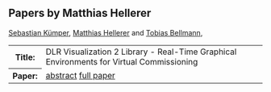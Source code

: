 ## Papers by Matthias Hellerer
<table><a href="/proceedings/authors/SebastianKumper">Sebastian Kümper</a>, <a href="/proceedings/authors/MatthiasHellerer">Matthias Hellerer</a> and <a href="/proceedings/authors/TobiasBellmann">Tobias Bellmann</a>, </td>
</tr>
<tr><th>Title:</th>
<td>DLR Visualization 2 Library - Real-Time Graphical Environments for Virtual Commissioning</td></tr></tr>
<tr><th>Paper:</th>
<td><a href="/abstracts/abstract_3A_2">abstract</a> <a href="/proceedings/papers/Modelica2021session3A_paper2.pdf">full paper</a></td>
</tr>
</table>